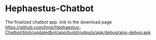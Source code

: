 # Hephaestus-Chatbot
The finalized chatbot app.
link to the download page
https://github.com/hngi/Hephaestus-Chatbot/blob/updatedbot/app/build/outputs/apk/debug/app-debug.apk
